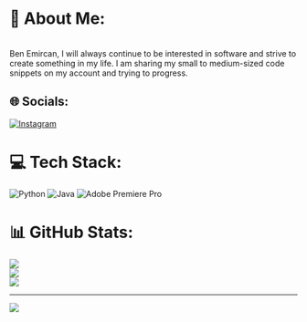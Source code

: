 # 💫 About Me:
<br>Ben Emircan, I will always continue to be interested in software and strive to create something in my life. I am sharing my small to medium-sized code snippets on my account and trying to progress.


## 🌐 Socials:
[![Instagram](https://img.shields.io/badge/Instagram-%23E4405F.svg?logo=Instagram&logoColor=white)](https://instagram.com/lxyerx) 

# 💻 Tech Stack:
![Python](https://img.shields.io/badge/python-3670A0?style=for-the-badge&logo=python&logoColor=ffdd54) ![Java](https://img.shields.io/badge/java-%23ED8B00.svg?style=for-the-badge&logo=java&logoColor=white) ![Adobe Premiere Pro](https://img.shields.io/badge/Adobe%20Premiere%20Pro-9999FF.svg?style=for-the-badge&logo=Adobe%20Premiere%20Pro&logoColor=white)
# 📊 GitHub Stats:
![](https://github-readme-stats.vercel.app/api?username=Lxyerx&theme=dark&hide_border=false&include_all_commits=false&count_private=false)<br/>
![](https://github-readme-streak-stats.herokuapp.com/?user=Lxyerx&theme=dark&hide_border=false)<br/>
![](https://github-readme-stats.vercel.app/api/top-langs/?username=Lxyerx&theme=dark&hide_border=false&include_all_commits=false&count_private=false&layout=compact)

---
[![](https://visitcount.itsvg.in/api?id=Lxyerx&icon=0&color=0)](https://visitcount.itsvg.in)

<!-- Proudly created with GPRM ( https://gprm.itsvg.in ) -->
